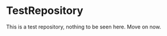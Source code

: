 TestRepository
==============

This is a test repository, nothing to be seen here. Move on now.  
 
 
   
   
   
       
                    
            
                
                
           
        
        
        
     
     
    
  
  
 
 
 

